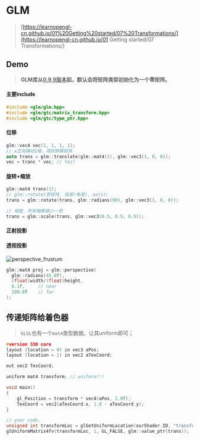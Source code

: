 # GLM

> [https://learnopengl-cn.github.io/01%20Getting%20started/07%20Transformations/](https://learnopengl-cn.github.io/01 Getting started/07 Transformations/)

## Demo

> **GLM库从<u>0.9.9版本</u>起，默认会将矩阵类型初始化为一个零矩阵。**

#### 主要include

```c++
#include <glm/glm.hpp>
#include <glm/gtc/matrix_transform.hpp>
#include <glm/gtc/type_ptr.hpp>
```

#### 位移

```c++
glm::vec4 vec(1, 1, 1, 1);
// x正向移动1格，得到转移矩阵
auto trans = glm::translate(glm::mat4(1), glm::vec3(1, 0, 0));
vec = trans * vec; // Yes!
```

#### 旋转+缩放

```c++
glm::mat4 trans(1);
// glm::rotate(原矩阵, 弧度(角度), axis);
trans = glm::rotate(trans, glm::radians(90), glm::vec3(1, 0, 0));

// 缩放，所有轴都缩小一倍
trans = glm::scale(trans, glm::vec3(0.5, 0.5, 0.5));
```

#### 正射投影



#### 透视投影

![ perspective_frustum](https://learnopengl-cn.github.io/img/01/08/perspective_frustum.png)



```c++
glm::mat4 proj = glm::perspective(
  glm::radians(45.0f), 
  (float)width/(float)height,
  0.1f,     // near
  100.0f    // far
);
```



## 传递矩阵给着色器

> `GLSL`也有一个`mat4`类型数据，让其uniform即可；

```c++
#version 330 core
layout (location = 0) in vec3 aPos;
layout (location = 1) in vec2 aTexCoord;

out vec2 TexCoord;

uniform mat4 transform; // uniform!!!

void main()
{
    gl_Position = transform * vec4(aPos, 1.0f);
    TexCoord = vec2(aTexCoord.x, 1.0 - aTexCoord.y);
}
```

```c++
// your code.
unsigned int transformLoc = glGetUniformLocation(ourShader.ID, "transform");
glUniformMatrix4fv(transformLoc, 1, GL_FALSE, glm::value_ptr(trans));
```

